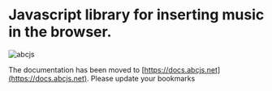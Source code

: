 # Javascript library for inserting music in the browser.

![abcjs](https://paulrosen.github.io/abcjs/img/abcjs_comp_extended_08.svg)

The documentation has been moved to [https://docs.abcjs.net](https://docs.abcjs.net). Please update your bookmarks
